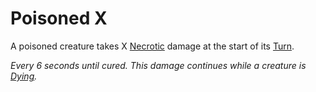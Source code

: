 # Poisoned X

A poisoned creature takes X [Necrotic](../Combat/Damage%20Types/Necrotic.md) damage at the start of its [Turn](../Core%20Procedures/Turn.md).

*Every 6 seconds until cured. This damage continues while a creature is [Dying](Dying.md).*
